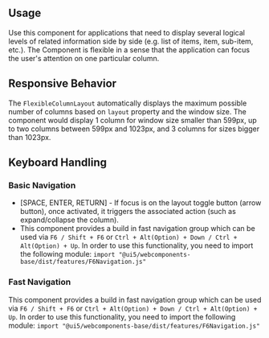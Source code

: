 ## Usage

Use this component for applications that need to display several logical levels of related information side by side (e.g. list of items, item, sub-item, etc.). The Component is flexible in a sense that the application can focus the user's attention on one particular column.

## Responsive Behavior

The `FlexibleColumnLayout` automatically displays the maximum possible number of columns based on `layout` property and the window size. The component would display 1 column for window size smaller than 599px, up to two columns between 599px and 1023px, and 3 columns for sizes bigger than 1023px.  
  

## Keyboard Handling

### Basic Navigation

*   \[SPACE, ENTER, RETURN\] - If focus is on the layout toggle button (arrow button), once activated, it triggers the associated action (such as expand/collapse the column).
*   This component provides a build in fast navigation group which can be used via `F6 / Shift + F6` or `Ctrl + Alt(Option) + Down / Ctrl + Alt(Option) + Up`. In order to use this functionality, you need to import the following module: `import "@ui5/webcomponents-base/dist/features/F6Navigation.js"`

### Fast Navigation

This component provides a build in fast navigation group which can be used via `F6 / Shift + F6` or `Ctrl + Alt(Option) + Down / Ctrl + Alt(Option) + Up`. In order to use this functionality, you need to import the following module: `import "@ui5/webcomponents-base/dist/features/F6Navigation.js"`
